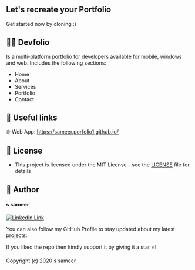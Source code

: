 ## Let's recreate your Portfolio

Get started now by cloning :)
<br>

<div align="center">

</div>

## 🧑‍💻 Devfolio
Is a multi-platform portfolio for developers available for mobile, windows and web. Includes the following sections:
- Home
- About
- Services
- Portfolio
- Contact

## 🔗 Useful links

🌐 Web App: https://sameer.porfolio1.github.io/



[//]: # (📙 Article: https://mhamzadev.medium.com/folio-responsive-portfolio-using-flutter-2-0-86ae3e6cce4f)


## 🔑 License
- This project is licensed under the MIT License - see the [LICENSE](LICENSE.md) file for details

## 🧑 Author

#### s sameer
[![LinkedIn Link](https://img.shields.io/badge/Connect-sameer-blue.svg?logo=linkedin&longCache=true&style=social&label=Connect
)](https://www.linkedin.com/in/s-sameer-512893250)

You can also follow my GitHub Profile to stay updated about my latest projects:

[//]: # ([![GitHub Follow]&#40;https://img.shields.io/badge/Connect-Hamza-blue.svg?logo=Github&longCache=true&style=social&label=Follow&#41;]&#40;https://github.com/m-hamzashakeel&#41;)

If you liked the repo then kindly support it by giving it a star ⭐!

Copyright (c) 2020 s sameer
